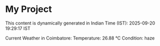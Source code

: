 # My Project

This content is dynamically generated in Indian Time (IST): 2025-09-20 19:29:17 IST


Current Weather in Coimbatore:
Temperature: 26.88 °C
Condition: haze
